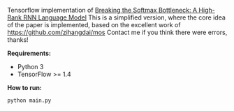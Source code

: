 Tensorflow implementation of [Breaking the Softmax Bottleneck: A High-Rank RNN Language Model](https://arxiv.org/abs/1711.03953) 
This is a simplified version, where the core idea of the paper is implemented,  based on the excellent work of https://github.com/zihangdai/mos 
Contact me if you think there were errors, thanks!  

**Requirements:**  

* Python 3  
* TensorFlow >= 1.4  


**How to run:**  
  ```
  python main.py
  ```

